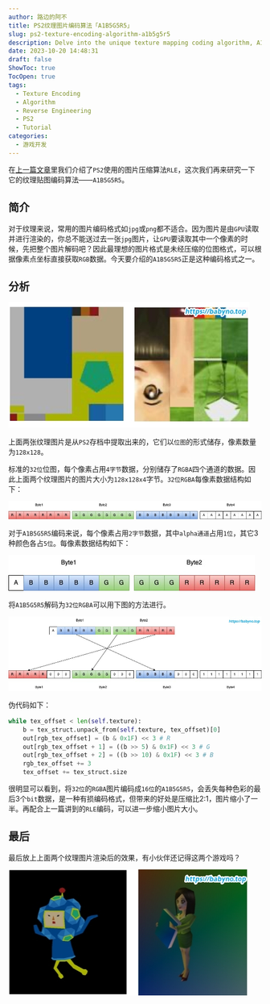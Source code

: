 ```yaml
---
author: 路边的阿不
title: PS2纹理图片编码算法「A1B5G5R5」
slug: ps2-texture-encoding-algorithm-a1b5g5r5
description: Delve into the unique texture mapping coding algorithm, A1B5G5R5, utilized by PS2. Our detailed guide takes you through the principle behind this lossy yet efficient form of image encoding that significantly reduces image size.
date: 2023-10-20 14:48:31
draft: false
ShowToc: true
TocOpen: true
tags:
  - Texture Encoding
  - Algorithm
  - Reverse Engineering
  - PS2
  - Tutorial
categories:
  - 游戏开发
---
```


在[上一篇文章](../rle-algorithm-in-ps2/)里我们介绍了`PS2`使用的图片压缩算法`RLE`，这次我们再来研究一下它的纹理贴图编码算法——`A1B5G5R5`。

## 简介

对于纹理来说，常用的图片编码格式如`jpg`或`png`都不适合。因为图片是由`GPU`读取并进行渲染的，你总不能送过去一张`jpg`图片，让`GPU`要读取其中一个像素的时候，先把整个图片解码吧？因此最理想的图片格式是未经压缩的位图格式，可以根据像素点坐标直接获取`RGB`数据。今天要介绍的`A1B5G5R5`正是这种编码格式之一。

## 分析

![](imgs/posts/2023-10-20-ps2-texture-encoding-algorithm-a1b5g5r5/3.jpg)

上面两张纹理图片是从`PS2`存档中提取出来的，它们以`位图`的形式储存，像素数量为`128x128`。

标准的`32位`位图，每个像素占用`4字节`数据，分别储存了`RGBA`四个通道的数据。因此上面两个纹理图片的图片大小为`128x128x4`字节。`32位RGBA`每像素数据结构如下：

![](imgs/posts/2023-10-20-ps2-texture-encoding-algorithm-a1b5g5r5/RGBA.jpg)

对于`A1B5G5R5`编码来说，每个像素占用`2字节`数据，其中`alpha通道`占用`1位`，其它3种颜色各占`5位`。每像素数据结构如下：

![](imgs/posts/2023-10-20-ps2-texture-encoding-algorithm-a1b5g5r5/A1B5G5R5.jpg)

将`A1B5G5R5`解码为`32位RGBA`可以用下图的方法进行。

![](imgs/posts/2023-10-20-ps2-texture-encoding-algorithm-a1b5g5r5/decode.jpg)

伪代码如下：
```python
while tex_offset < len(self.texture):
    b = tex_struct.unpack_from(self.texture, tex_offset)[0]
    out[rgb_tex_offset] = (b & 0x1F) << 3 # R
    out[rgb_tex_offset + 1] = ((b >> 5) & 0x1F) << 3 # G
    out[rgb_tex_offset + 2] = ((b >> 10) & 0x1F) << 3 # B
    rgb_tex_offset += 3
    tex_offset += tex_struct.size
```

很明显可以看到，将`32位`的`RGBA`图片编码成`16位`的`A1B5G5R5`，会丢失每种色彩的最后3个`bit`数据，是一种有损编码格式，但带来的好处是压缩比2:1，图片缩小了一半。再配合上一篇讲到的`RLE`编码，可以进一步缩小图片大小。

## 最后

最后放上上面两个纹理图片渲染后的效果，有小伙伴还记得这两个游戏吗？

![](imgs/posts/2023-10-20-ps2-texture-encoding-algorithm-a1b5g5r5/4.jpg)
